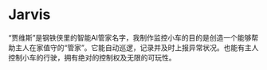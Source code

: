 # Jarvis
“贾维斯”是钢铁侠里的智能AI管家名字，我制作监控小车的目的是创造一个能够帮助主人在家值守的“管家”。它能自动巡逻，记录并及时上报异常状况。也能有主人控制小车的行驶，拥有绝对的控制权及无限的可玩性。
